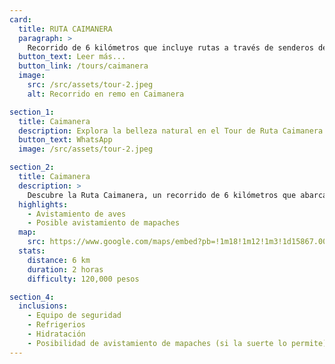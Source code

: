 ```yaml
---
card:
  title: RUTA CAIMANERA
  paragraph: >
    Recorrido de 6 kilómetros que incluye rutas a través de senderos de manglares y un recorrido alrededor de la Ciénaga. La duración aproximada es de dos horas con un costo de 120,000 pesos. Avistamiento de aves y, si tenemos suerte, la posibilidad de ver mapaches.
  button_text: Leer más...
  button_link: /tours/caimanera
  image:
    src: /src/assets/tour-2.jpeg
    alt: Recorrido en remo en Caimanera

section_1:
  title: Caimanera
  description: Explora la belleza natural en el Tour de Ruta Caimanera
  button_text: WhatsApp
  image: /src/assets/tour-2.jpeg

section_2:
  title: Caimanera
  description: >
    Descubre la Ruta Caimanera, un recorrido de 6 kilómetros que abarca senderos en los manglares y luego una vuelta por la Ciénaga. Este tour tiene una duración aproximada de dos horas y un costo de 120,000 pesos. Durante el recorrido, se pueden avistar aves, y si tenemos suerte, incluso mapaches.
  highlights:
    - Avistamiento de aves
    - Posible avistamiento de mapaches
  map:
    src: https://www.google.com/maps/embed?pb=!1m18!1m12!1m3!1d15867.009911374053!2d-75.61020612716673!3d6.163894277135764!2m3!1f0!2f0!3f0!3m2!1i1024!2i768!4f13.1!3m3!1m2!1s0x8e4683cb1d5771e9%3A0x4fda2fc926473c68!2sPolideportivo%20Sur%20de%20Envigado!5e0!3m2!1sen!2sco
  stats:
    distance: 6 km
    duration: 2 horas
    difficulty: 120,000 pesos

section_4:
  inclusions:
    - Equipo de seguridad
    - Refrigerios
    - Hidratación
    - Posibilidad de avistamiento de mapaches (si la suerte lo permite)
---
```

